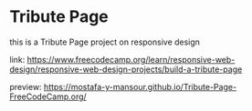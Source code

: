 #  Tribute Page
this is a Tribute Page project on responsive design

link: https://www.freecodecamp.org/learn/responsive-web-design/responsive-web-design-projects/build-a-tribute-page

preview: https://mostafa-y-mansour.github.io/Tribute-Page-FreeCodeCamp.org/
